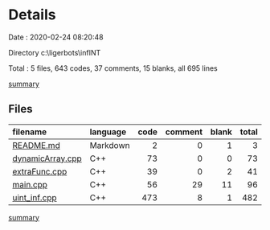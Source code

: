 # Details

Date : 2020-02-24 08:20:48

Directory c:\ligerbots\infINT

Total : 5 files,  643 codes, 37 comments, 15 blanks, all 695 lines

[summary](results.md)

## Files
| filename | language | code | comment | blank | total |
| :--- | :--- | ---: | ---: | ---: | ---: |
| [README.md](/README.md) | Markdown | 2 | 0 | 1 | 3 |
| [dynamicArray.cpp](/dynamicArray.cpp) | C++ | 73 | 0 | 0 | 73 |
| [extraFunc.cpp](/extraFunc.cpp) | C++ | 39 | 0 | 2 | 41 |
| [main.cpp](/main.cpp) | C++ | 56 | 29 | 11 | 96 |
| [uint_inf.cpp](/uint_inf.cpp) | C++ | 473 | 8 | 1 | 482 |

[summary](results.md)